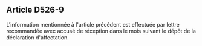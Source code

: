 Article D526-9
----
L'information mentionnée à l'article précédent est effectuée par lettre
recommandée avec accusé de réception dans le mois suivant le dépôt de la
déclaration d'affectation.
